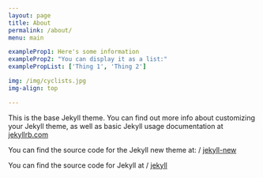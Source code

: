 ```yaml
---
layout: page
title: About
permalink: /about/
menu: main

exampleProp1: Here's some information
exampleProp2: "You can display it as a list:"
examplePropList: ['Thing 1', 'Thing 2']

img: /img/cyclists.jpg
img-align: top

---
```


This is the base Jekyll theme. You can find out more info about customizing your Jekyll theme, as well as basic Jekyll usage documentation at [jekyllrb.com](http://jekyllrb.com/)

You can find the source code for the Jekyll new theme at:
 /
[jekyll-new](https://github.com/jglovier/jekyll-new)

You can find the source code for Jekyll at
 /
[jekyll](https://github.com/jekyll/jekyll)
